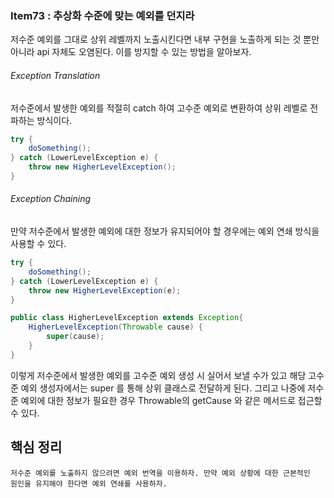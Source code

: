 ### Item73 : 추상화 수준에 맞는 예외를 던지라

저수준 예외를 그대로 상위 레벨까지 노출시킨다면 내부 구현을 노출하게 되는 것 뿐만 아니라 api 자체도
오염된다. 이를 방지할 수 있는 방법을 알아보자.

###### Exception Translation
저수준에서 발생한 예외를 적절히 catch 하여 고수준 예외로 변환하여 상위 레벨로 전파하는 방식이다.
```java
try {
    doSomething();
} catch (LowerLevelException e) {
    throw new HigherLevelException();
}
```
###### Exception Chaining
만약 저수준에서 발생한 예외에 대한 정보가 유지되어야 할 경우에는 예외 연쇄 방식을 사용할 수 있다.
```java
try {
    doSomething();
} catch (LowerLevelException e) {
    throw new HigherLevelException(e);
}

public class HigherLevelException extends Exception{
    HigherLevelException(Throwable cause) {
        super(cause);
    }
}
```
이렇게 저수준에서 발생한 예외를 고수준 예외 생성 시 실어서 보낼 수가 있고 해당 고수준 예외 생성자에서는
super 를 통해 상위 클래스로 전달하게 된다. 그리고 나중에 저수준 예외에 대한 정보가 필요한 경우
Throwable의 getCause 와 같은 메서드로 접근할 수 있다.

## 핵심 정리
    저수준 예외를 노출하지 않으려면 예외 번역을 이용하자. 만약 예외 상황에 대한 근본적인
    원인을 유지해야 한다면 예외 연쇄를 사용하자.